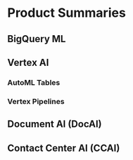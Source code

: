 # Product Summaries 


## BigQuery ML 


## Vertex AI 


### AutoML Tables



### Vertex Pipelines 


## Document AI (DocAI) 

## Contact Center AI (CCAI)

